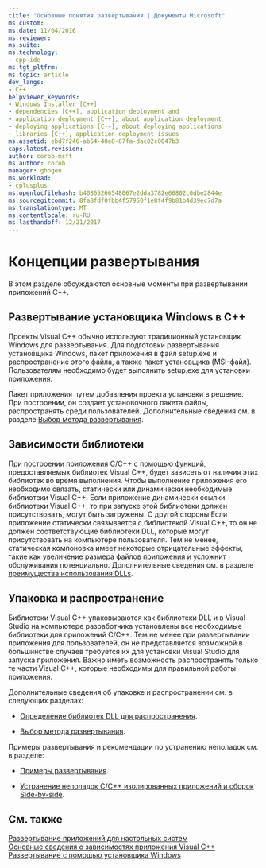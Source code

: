 ```yaml
---
title: "Основные понятия развертывания | Документы Microsoft"
ms.custom: 
ms.date: 11/04/2016
ms.reviewer: 
ms.suite: 
ms.technology:
- cpp-ide
ms.tgt_pltfrm: 
ms.topic: article
dev_langs:
- C++
helpviewer_keywords:
- Windows Installer [C++]
- dependencies [C++], application deployment and
- application deployment [C++], about application deployment
- deploying applications [C++], about deploying applications
- libraries [C++], application deployment issues
ms.assetid: ebd7f246-ab54-40e8-87fa-dac02c0047b3
caps.latest.revision: 
author: corob-msft
ms.author: corob
manager: ghogen
ms.workload:
- cplusplus
ms.openlocfilehash: b40865266548067e2dda3782e66802c0dbe2844e
ms.sourcegitcommit: 8fa8fdf0fbb4f57950f1e8f4f9b81b4d39ec7d7a
ms.translationtype: MT
ms.contentlocale: ru-RU
ms.lasthandoff: 12/21/2017
---
```

# <a name="deployment-concepts"></a>Концепции развертывания
В этом разделе обсуждаются основные моменты при развертывании приложений C++.  
  
## <a name="windows-installer-deployment-in-c"></a>Развертывание установщика Windows в C++  
 Проекты Visual C++ обычно используют традиционный установщик Windows для развертывания. Для подготовки развертывания установщика Windows, пакет приложения в файл setup.exe и распространение этого файла, а также пакет установщика (MSI-файл). Пользователям необходимо будет выполнить setup.exe для установки приложения.  
  
 Пакет приложения путем добавления проекта установки в решение. При построении, он создает установочного пакета файлы, распространять среди пользователей. Дополнительные сведения см. в разделе [Выбор метода развертывания](../ide/choosing-a-deployment-method.md).  
  
## <a name="library-dependencies"></a>Зависимости библиотеки  
 При построении приложения C/C++ с помощью функций, предоставляемых библиотек Visual C++, будет зависеть от наличия этих библиотек во время выполнения. Чтобы выполнение приложения его необходимо связать, статически или динамически необходимые библиотеки Visual C++. Если приложение динамически ссылки библиотеки Visual C++, то при запуске этой библиотеки должен присутствовать, могут быть загружены. С другой стороны Если приложение статически связывается с библиотекой Visual C++, то он не должен соответствующие библиотеки DLL, которые могут присутствовать на компьютере пользователя. Тем не менее, статическая компоновка имеет некоторые отрицательные эффекты, такие как увеличение размера файлов приложения и усложнит обслуживания потенциально. Дополнительные сведения см. в разделе [преимущества использования DLLs](../build/dlls-in-visual-cpp.md#advantages-of-using-dlls).  
  
## <a name="packaging-and-redistributing"></a>Упаковка и распространение  
 Библиотеки Visual C++ упаковываются как библиотеки DLL и в Visual Studio на компьютере разработчика установлены все необходимые библиотеки для приложений C/C++. Тем не менее при развертывании приложения для пользователей, он не представляется возможной в большинстве случаев требуется их для установки Visual Studio для запуска приложения. Важно иметь возможность распространять только те части Visual C++, которые необходимы для правильной работы приложения.  
  
 Дополнительные сведения об упаковке и распространении см. в следующих разделах:  
  
-   [Определение библиотек DLL для распространения](../ide/determining-which-dlls-to-redistribute.md).  
  
-   [Выбор метода развертывания](../ide/choosing-a-deployment-method.md).  
  
 Примеры развертывания и рекомендации по устранению неполадок см. в разделе:  
  
-   [Примеры развертывания](../ide/deployment-examples.md).  
  
-   [Устранение неполадок C/C++ изолированных приложений и сборок Side-by-side](../build/troubleshooting-c-cpp-isolated-applications-and-side-by-side-assemblies.md).  
  
## <a name="see-also"></a>См. также  
 [Развертывание приложений для настольных систем](../ide/deploying-native-desktop-applications-visual-cpp.md)   
 [Основные сведения о зависимостях приложения Visual C++](../ide/understanding-the-dependencies-of-a-visual-cpp-application.md)   
 [Развертывание с помощью установщика Windows](http://msdn.microsoft.com/en-us/121be21b-b916-43e2-8f10-8b080516d2a0)